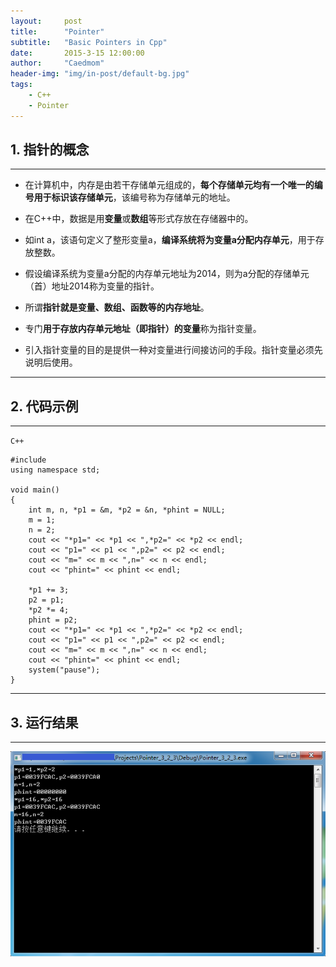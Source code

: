 ```yaml
---
layout:     post
title:      "Pointer"
subtitle:   "Basic Pointers in Cpp"
date:       2015-3-15 12:00:00
author:     "Caedmom"
header-img: "img/in-post/default-bg.jpg"
tags:
    - C++
    - Pointer
---
```



## 1. 指针的概念
---

* 在计算机中，内存是由若干存储单元组成的，**每个存储单元均有一个唯一的编号用于标识该存储单元**，该编号称为存储单元的地址。 

* 在C++中，数据是用**变量**或**数组**等形式存放在存储器中的。 

* 如int a，该语句定义了整形变量a，**编译系统将为变量a分配内存单元**，用于存放整数。 

* 假设编译系统为变量a分配的内存单元地址为2014，则为a分配的存储单元（首）地址2014称为变量的指针。  

* 所谓**指针就是变量、数组、函数等的内存地址**。 

* 专门**用于存放内存单元地址（即指针）的变量**称为指针变量。 

* 引入指针变量的目的是提供一种对变量进行间接访问的手段。指针变量必须先说明后使用。 


---

## 2. 代码示例

---

`C++`
<pre><code>#include <iostream>
using namespace std;

void main()
{
	int m, n, *p1 = &m, *p2 = &n, *phint = NULL;
	m = 1;
	n = 2;
	cout << "*p1=" << *p1 << ",*p2=" << *p2 << endl;
	cout << "p1=" << p1 << ",p2=" << p2 << endl;
	cout << "m=" << m << ",n=" << n << endl;
	cout << "phint=" << phint << endl;

	*p1 += 3;
	p2 = p1;
	*p2 *= 4;
	phint = p2;
	cout << "*p1=" << *p1 << ",*p2=" << *p2 << endl;
	cout << "p1=" << p1 << ",p2=" << p2 << endl;
	cout << "m=" << m << ",n=" << n << endl;
	cout << "phint=" << phint << endl;
	system("pause");
}
</code></pre>


---

## 3. 运行结果

---

![img](https://github.com/caedmom/caedmom.github.io/blob/master/img/in-post/2015-03-15-Pointer/Pointer.png?raw=true)


